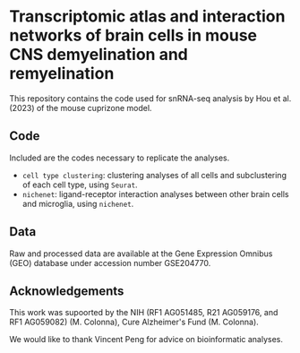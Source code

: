 # Transcriptomic atlas and interaction networks of brain cells in mouse CNS demyelination and remyelination


This repository contains the code used for snRNA-seq analysis by Hou et al. (2023) of the mouse cuprizone model.

## Code
Included are the codes necessary to replicate the analyses.

 - `cell type clustering`: clustering analyses of all cells and subclustering of each cell type, using `Seurat`.
 - `nichenet`: ligand-receptor interaction analyses between other brain cells and microglia, using `nichenet`.
 
## Data
Raw and processed data are available at the Gene Expression Omnibus (GEO) database under accession number GSE204770. 



## Acknowledgements
This work was supoorted by the NIH (RF1 AG051485, R21 AG059176, and RF1 AG059082) (M. Colonna), Cure Alzheimer's Fund (M. Colonna).

We would like to thank Vincent Peng for advice on bioinformatic analyses.

